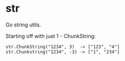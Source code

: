 # str

Go string utils.

Starting off with just 1 - ChunkString:

    str.ChunkString("1234", 3)  -> ["123", "4"]
    str.Chunkstring("1234", -3) -> ["1", "234"]
